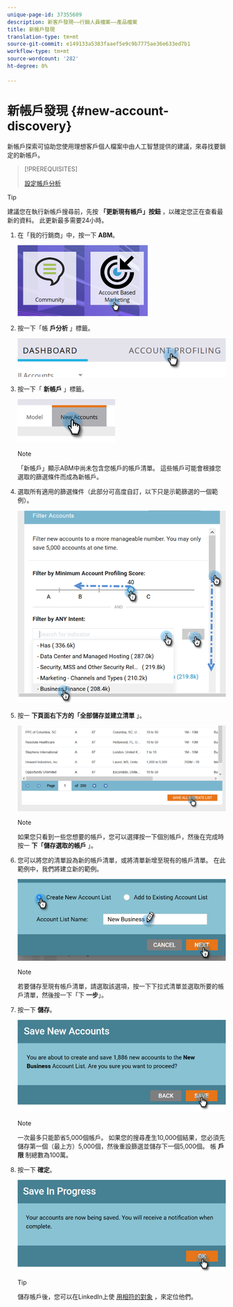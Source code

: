 ```yaml
---
unique-page-id: 37355609
description: 新客戶發現——行銷人員檔案——產品檔案
title: 新帳戶發現
translation-type: tm+mt
source-git-commit: e149133a5383faaef5e9c9b7775ae36e633ed7b1
workflow-type: tm+mt
source-wordcount: '282'
ht-degree: 0%

---
```



# 新帳戶發現 {#new-account-discovery}

新帳戶探索可協助您使用理想客戶個人檔案中由人工智慧提供的建議，來尋找要鎖定的新帳戶。

>[!PREREQUISITES]
>
>[設定帳戶分析](http://docs.marketo.com/x/FgAKAQ)

>[!TIP]
>
>建議您在執行新帳戶搜尋前，先按 **「更新現有帳戶」按鈕** ，以確定您正在查看最新的資料。 此更新最多需要24小時。

1. 在「我的行銷商」中，按一下 **ABM**。

   ![](assets/one-1.png)

1. 按一下「帳 **戶分析** 」標籤。

   ![](assets/two-2.png)

1. 按一下「 **新帳戶** 」標籤。

   ![](assets/three-1.png)

   >[!NOTE]
   >
   >「新帳戶」顯示ABM中尚未包含您帳戶的帳戶清單。 這些帳戶可能會根據您選取的篩選條件而成為新帳戶。

1. 選取所有適用的篩選條件（此部分可高度自訂，以下只是示範篩選的一個範例）。

   ![](assets/four-1.png)

1. 按一 **下頁面右下方的「全部儲存並建立清單** 」。

   ![](assets/five-1.png)

   >[!NOTE]
   >
   >如果您只看到一些您想要的帳戶，您可以選擇按一下個別帳戶，然後在完成時按一 **下「儲存選取的帳戶** 」。

1. 您可以將您的清單設為新的帳戶清單，或將清單新增至現有的帳戶清單。 在此範例中，我們將建立新的範例。

   ![](assets/six-1.png)

   >[!NOTE]
   >
   >若要儲存至現有帳戶清單，請選取該選項，按一下下拉式清單並選取所要的帳戶清單，然後按一下「下 **一步**」。

1. 按一下 **儲存**。

   ![](assets/seven-1.png)

   >[!NOTE]
   >
   >一次最多只能節省5,000個帳戶。 如果您的搜尋產生10,000個結果，您必須先儲存第一個（最上方）5,000個，然後重設篩選並儲存下一個5,000個。 帳 **戶限** 制總數為100萬。

1. 按一下 **確定**。

   ![](assets/eight.png)

   >[!TIP]
   >
   >儲存帳戶後，您可以在LinkedIn上使 [用相符的對象](http://docs.marketo.com/x/rYGZAQ) ，來定位他們。

